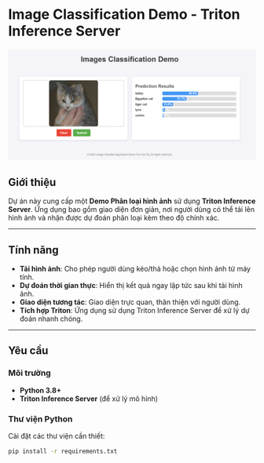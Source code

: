 # Image Classification Demo - Triton Inference Server

![Demo Screenshot](Demo.png)

## Giới thiệu

Dự án này cung cấp một **Demo Phân loại hình ảnh** sử dụng **Triton Inference Server**. Ứng dụng bao gồm giao diện đơn giản, nơi người dùng có thể tải lên hình ảnh và nhận được dự đoán phân loại kèm theo độ chính xác.

---

## Tính năng

- **Tải hình ảnh**: Cho phép người dùng kéo/thả hoặc chọn hình ảnh từ máy tính.
- **Dự đoán thời gian thực**: Hiển thị kết quả ngay lập tức sau khi tải hình ảnh.
- **Giao diện tương tác**: Giao diện trực quan, thân thiện với người dùng.
- **Tích hợp Triton**: Ứng dụng sử dụng Triton Inference Server để xử lý dự đoán nhanh chóng.

---

## Yêu cầu

### Môi trường
- **Python 3.8+**
- **Triton Inference Server** (để xử lý mô hình)

### Thư viện Python
Cài đặt các thư viện cần thiết:
```bash
pip install -r requirements.txt
